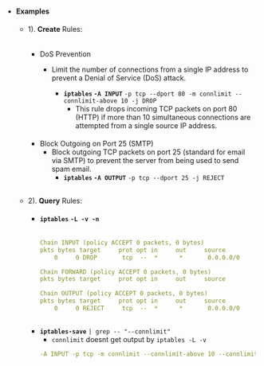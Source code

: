 - #### Examples

    ####
    - 1). **Create** Rules:
        ######
        -  DoS Prevention
            - Limit the number of connections from a single IP address to prevent a Denial of Service (DoS) attack.
            
                - **`iptables` `-A INPUT`** `-p tcp --dport 80 -m connlimit --connlimit-above 10 -j DROP`
                    -  This rule drops incoming TCP packets on port 80 (HTTP) if more than 10 simultaneous connections are attempted from a single source IP address.

        ####
        - Block Outgoing on Port 25 (SMTP)
            - Block outgoing TCP packets on port 25 (standard for email via SMTP)  to prevent the server from being used to send spam email.
                - **`iptables` `-A OUTPUT`** `-p tcp --dport 25 -j REJECT`
                
    ##
    - 2). **Query** Rules:

        ####
        - **`iptables`** **`-L -v -n`**
        
            ######
            ```yaml
            Chain INPUT (policy ACCEPT 0 packets, 0 bytes)
            pkts bytes target     prot opt in     out     source               destination         
                0     0 DROP       tcp  --  *      *       0.0.0.0/0            0.0.0.0/0            tcp dpt:80 flags:0x17/0x02

            Chain FORWARD (policy ACCEPT 0 packets, 0 bytes)
            pkts bytes target     prot opt in     out     source               destination         

            Chain OUTPUT (policy ACCEPT 0 packets, 0 bytes)
            pkts bytes target     prot opt in     out     source               destination         
                0     0 REJECT     tcp  --  *      *       0.0.0.0/0            0.0.0.0/0            tcp dpt:25 reject-with icmp-port-unreachable
            ```

        ##
        - **`iptables-save`** `| grep -- "--connlimit"`
            - `connlimit` doesnt get output by `iptables -L -v` 
            ```yaml
            -A INPUT -p tcp -m connlimit --connlimit-above 10 --connlimit-mask 32 --connlimit-saddr --dport 80 -j DROP
            ```


   